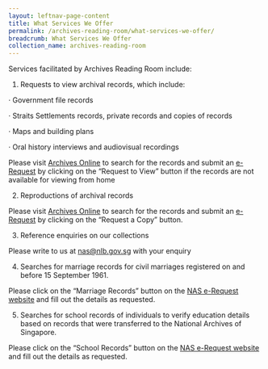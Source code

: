 ```yaml
---
layout: leftnav-page-content
title: What Services We Offer
permalink: /archives-reading-room/what-services-we-offer/
breadcrumb: What Services We Offer
collection_name: archives-reading-room
---
```


Services facilitated by Archives Reading Room include: 

 

1) Requests to view archival records, which include:

·    Government file records

·    Straits Settlements records, private records and copies of records

·    Maps and building plans

·    Oral history interviews and audiovisual recordings

Please visit [Archives Online](www.nas.gov.sg/archivesonline/) to search for the records and submit an [e-Request](https://www.nas.gov.sg/erequest/#/home) by clicking on the “Request to View” button if the records are not available for viewing from home 



2) Reproductions of archival records

Please visit [Archives Online](http://www.nas.gov.sg/archivesonline/) to search for the records and submit an [e-Request](https://www.nas.gov.sg/erequest/#/home) by clicking on the “Request a Copy” button.



3) Reference enquiries on our collections

Please write to us at [nas@nlb.gov.sg](mailto:nas@nlb.gov.sg) with your enquiry



4) Searches for marriage records for civil marriages registered on and before 15 September 1961. 

Please click on the “Marriage Records” button on the [NAS e-Request website](https://www.nas.gov.sg/erequest/#/home) and fill out the details as requested.



5) Searches for school records of individuals to verify education details based on records that were transferred to the National Archives of Singapore. 

Please click on the “School Records” button on the [NAS e-Request website ](https://www.nas.gov.sg/erequest/#/home)and fill out the details as requested.
